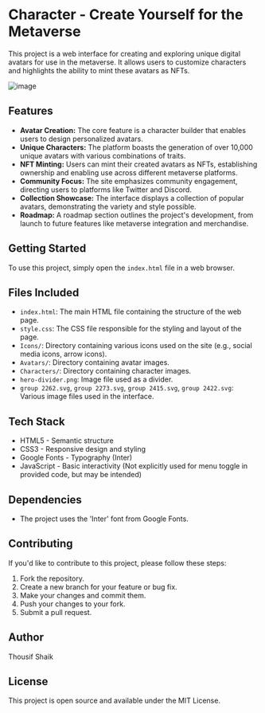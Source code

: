 # Character - Create Yourself for the Metaverse

This project is a web interface for creating and exploring unique digital avatars for use in the metaverse. It allows users to customize characters and highlights the ability to mint these avatars as NFTs.

![image](https://github.com/user-attachments/assets/d461580e-92b2-4106-bd13-9230dcabdbac)


## Features

* **Avatar Creation:** The core feature is a character builder that enables users to design personalized avatars.
* **Unique Characters:** The platform boasts the generation of over 10,000 unique avatars with various combinations of traits.
* **NFT Minting:** Users can mint their created avatars as NFTs, establishing ownership and enabling use across different metaverse platforms.
* **Community Focus:** The site emphasizes community engagement, directing users to platforms like Twitter and Discord.
* **Collection Showcase:** The interface displays a collection of popular avatars, demonstrating the variety and style possible.
* **Roadmap:** A roadmap section outlines the project's development, from launch to future features like metaverse integration and merchandise.

## Getting Started

To use this project, simply open the `index.html` file in a web browser.

## Files Included

* `index.html`: The main HTML file containing the structure of the web page.
* `style.css`: The CSS file responsible for the styling and layout of the page.
* `Icons/`: Directory containing various icons used on the site (e.g., social media icons, arrow icons).
* `Avatars/`: Directory containing avatar images.
* `Characters/`: Directory containing character images.
* `hero-divider.png`: Image file used as a divider.
* `group 2262.svg`, `group 2273.svg`, `group 2415.svg`, `group 2422.svg`: Various image files used in the interface.

## Tech Stack

* HTML5 - Semantic structure
* CSS3 - Responsive design and styling
* Google Fonts - Typography (Inter)
* JavaScript - Basic interactivity (Not explicitly used for menu toggle in provided code, but may be intended)

## Dependencies

* The project uses the 'Inter' font from Google Fonts.

## Contributing

If you'd like to contribute to this project, please follow these steps:

1.  Fork the repository.
2.  Create a new branch for your feature or bug fix.
3.  Make your changes and commit them.
4.  Push your changes to your fork.
5.  Submit a pull request.

## Author

Thousif Shaik 

## License

This project is open source and available under the MIT License. 
